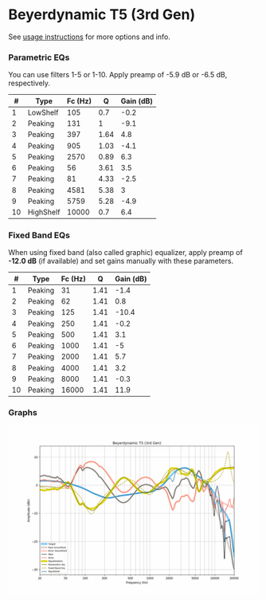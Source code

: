 # Beyerdynamic T5 (3rd Gen)
See [usage instructions](https://github.com/jaakkopasanen/AutoEq#usage) for more options and info.

### Parametric EQs
You can use filters 1-5 or 1-10. Apply preamp of -5.9 dB or -6.5 dB, respectively.

|   # | Type      |   Fc (Hz) |    Q |   Gain (dB) |
|-----|-----------|-----------|------|-------------|
|   1 | LowShelf  |       105 | 0.7  |        -0.2 |
|   2 | Peaking   |       131 | 1    |        -9.1 |
|   3 | Peaking   |       397 | 1.64 |         4.8 |
|   4 | Peaking   |       905 | 1.03 |        -4.1 |
|   5 | Peaking   |      2570 | 0.89 |         6.3 |
|   6 | Peaking   |        56 | 3.61 |         3.5 |
|   7 | Peaking   |        81 | 4.33 |        -2.5 |
|   8 | Peaking   |      4581 | 5.38 |         3   |
|   9 | Peaking   |      5759 | 5.28 |        -4.9 |
|  10 | HighShelf |     10000 | 0.7  |         6.4 |

### Fixed Band EQs
When using fixed band (also called graphic) equalizer, apply preamp of **-12.0 dB** (if available) and set gains manually with these parameters.

|   # | Type    |   Fc (Hz) |    Q |   Gain (dB) |
|-----|---------|-----------|------|-------------|
|   1 | Peaking |        31 | 1.41 |        -1.4 |
|   2 | Peaking |        62 | 1.41 |         0.8 |
|   3 | Peaking |       125 | 1.41 |       -10.4 |
|   4 | Peaking |       250 | 1.41 |        -0.2 |
|   5 | Peaking |       500 | 1.41 |         3.1 |
|   6 | Peaking |      1000 | 1.41 |        -5   |
|   7 | Peaking |      2000 | 1.41 |         5.7 |
|   8 | Peaking |      4000 | 1.41 |         3.2 |
|   9 | Peaking |      8000 | 1.41 |        -0.3 |
|  10 | Peaking |     16000 | 1.41 |        11.9 |

### Graphs
![](./Beyerdynamic%20T5%20(3rd%20Gen).png)
